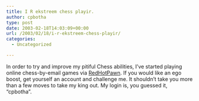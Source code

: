 ```yaml
---
title: I R ekstreem chess playir.
author: cpbotha
type: post
date: 2003-02-18T14:03:09+00:00
url: /2003/02/18/i-r-ekstreem-chess-playir/
categories:
  - Uncategorized

---
```

In order to try and improve my pitiful Chess abilities, I&#8217;ve started playing online chess-by-email games via [RedHotPawn][1]. If you would like an ego boost, get yourself an account and challenge me. It shouldn&#8217;t take you more than a few moves to take my king out. My login is, you guessed it, &#8220;cpbotha&#8221;.

 [1]: http://www.redhotpawn.com/
